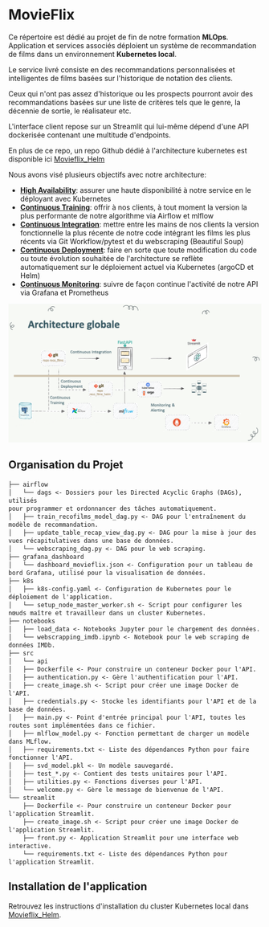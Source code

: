 # MovieFlix

Ce répertoire est dédié au projet de fin de notre formation **MLOps**. Application et services associés déploient un système de recommandation de films dans un environnement **Kubernetes local**.

Le service livré consiste en des recommandations personnalisées et intelligentes de films basées sur l'historique de notation des clients.

Ceux qui n'ont pas assez d'historique ou les prospects pourront avoir des recommandations basées sur une liste de critères tels que le genre, la décennie de sortie, le réalisateur etc.

L'interface client repose sur un Streamlit qui lui-même dépend d'une API dockerisée contenant une multitude d'endpoints.

En plus de ce repo, un repo Github dédié à l'architecture kubernetes est disponible ici <a href="https://github.com/Jbdu4493/oct23_cmlops_reco_films_helm">Movieflix_Helm</a>

Nous avons visé plusieurs objectifs avec notre architecture:
 - <ins>**High Availability**</ins>: assurer une haute disponibilité à notre service en le déployant avec Kubernetes
 - <ins>**Continuous Training**</ins>: offrir à nos clients, à tout moment la version la plus performante de notre algorithme via Airflow et mlflow
 - <ins>**Continuous Integration**</ins>: mettre entre les mains de nos clients la version fonctionnelle la plus récente de notre code intégrant les films les plus récents via Git Workflow/pytest et du webscraping (Beautiful Soup)
 - <ins>**Continuous Deployment**</ins>: faire en sorte que toute modification du code ou toute évolution souhaitée de l'architecture se reflète automatiquement sur le déploiement actuel via Kubernetes (argoCD et Helm)
 - <ins>**Continuous Monitoring**</ins>: suivre de façon continue l'activité de notre API via Grafana et Prometheus

![Screenshot](https://github.com/Chadiboulos/movie-recommander/blob/main/notebooks/Architecture.png?raw=true)


## Organisation du Projet

```
├── airflow
│   └── dags <- Dossiers pour les Directed Acyclic Graphs (DAGs), utilisés                                                                                                                                      pour programmer et ordonnancer des tâches automatiquement.
│   ├── train_recofilms_model_dag.py <- DAG pour l'entraînement du modèle de recommandation.
│   ├── update_table_recap_view_dag.py <- DAG pour la mise à jour des vues récapitulatives dans une base de données.
│   └── webscraping_dag.py <- DAG pour le web scraping.
├── grafana_dashboard
│   └── dashboard_movieflix.json <- Configuration pour un tableau de bord Grafana, utilisé pour la visualisation de données.
├── k8s
│   ├── k8s-config.yaml <- Configuration de Kubernetes pour le déploiement de l'application.
│   └── setup_node_master_worker.sh <- Script pour configurer les nœuds maître et travailleur dans un cluster Kubernetes.
├── notebooks
│   ├── load_data <- Notebooks Jupyter pour le chargement des données.
│   └── webscrapping_imdb.ipynb <- Notebook pour le web scraping de données IMDb.
├── src
│   └── api
│   ├── Dockerfile <- Pour construire un conteneur Docker pour l'API.
│   ├── authentication.py <- Gère l'authentification pour l'API.
│   ├── create_image.sh <- Script pour créer une image Docker de l'API.
│   ├── credentials.py <- Stocke les identifiants pour l'API et de la base de données.
│   ├── main.py <- Point d'entrée principal pour l'API, toutes les routes sont implémentées dans ce fichier.
│   ├── mlflow_model.py <- Fonction permettant de charger un modèle dans MLflow.
│   ├── requirements.txt <- Liste des dépendances Python pour faire fonctionner l'API.
│   ├── svd_model.pkl <- Un modèle sauvegardé.
│   ├── test_*.py <- Contient des tests unitaires pour l'API.
│   ├── utilities.py <- Fonctions diverses pour l'API.
│   └── welcome.py <- Gère le message de bienvenue de l'API.
└── streamlit
    ├── Dockerfile <- Pour construire un conteneur Docker pour l'application Streamlit.
    ├── create_image.sh <- Script pour créer une image Docker de l'application Streamlit.
    ├── front.py <- Application Streamlit pour une interface web interactive.
    └── requirements.txt <- Liste des dépendances Python pour l'application Streamlit.
```

## Installation de l'application

Retrouvez les instructions d'installation du cluster Kubernetes local dans [Movieflix_Helm](https://github.com/Jbdu4493/oct23_cmlops_reco_films_helm).
